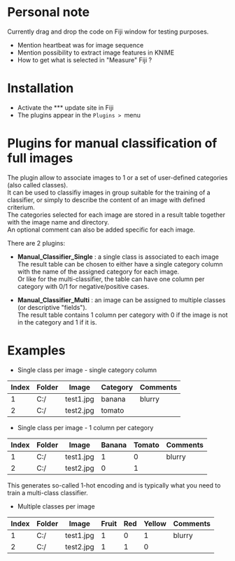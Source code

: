 # Personal note
Currently drag and drop the code on Fiji window for testing purposes.
- Mention heartbeat was for image sequence
- Mention possibility to extract image features in KNIME
- How to get what is selected in "Measure" Fiji ?

# Installation
- Activate the *** update site in Fiji
- The plugins appear in the `Plugins > `menu

# Plugins for manual classification of full images
The plugin allow to associate images to 1 or a set of user-defined categories (also called classes).  
It can be used to classifiy images in group suitable for the training of a classifier, or simply to describe the content of an image with defined criterium.  
The categories selected for each image are stored in a result table together with the image name and directory.  
An optional comment can also be added specific for each image.

There are 2 plugins: 
- __Manual_Classifier_Single__ : a single class is associated to each image  
The result table can be chosen to either have a single category column with the name of the assigned category for each image.  
Or like for the multi-classifier, the table can have one column per category with 0/1 for negative/positive cases.

- __Manual_Classifier_Multi__  : an image can be assigned to multiple classes (or descriptive "fields").  
The result table contains 1 column per category with 0 if the image is not in the category and 1 if it is.

# Examples

- Single class per image - single category column

| Index | Folder | Image     | Category | Comments |
|-------|--------|-----------|----------|----------|
| 1     | C:/    | test1.jpg | banana   | blurry   |
| 2     | C:/    | test2.jpg | tomato   |          |

- Single class per image - 1 column per category

| Index | Folder | Image     | Banana | Tomato | Comments |
|-------|--------|-----------|--------|--------|----------|
| 1     | C:/    | test1.jpg | 1      | 0      | blurry   |
| 2     | C:/    | test2.jpg | 0      | 1      |          |

This generates so-called 1-hot encoding and is typically what you need to train a multi-class classifier.  

- Multiple classes per image

| Index | Folder | Image     | Fruit | Red | Yellow | Comments |
|-------|--------|-----------|-------|-----|--------|----------|
| 1     | C:/    | test1.jpg | 1     | 0   | 1      | blurry   |
| 2     | C:/    | test2.jpg | 1     | 1   | 0      |          |
